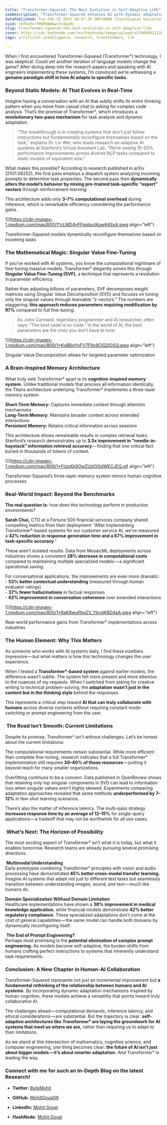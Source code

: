```yaml
---
title: "Transformer-Squared: The Next Evolution in Self-Adaptive LLMs"
seoDescription: "Transformer-Squared enhances AI with dynamic adaptation, boosting performance across tasks and reducing computational costs"
datePublished: Tue Feb 25 2025 18:47:39 GMT+0000 (Coordinated Universal Time)
cuid: cm7ku9vrf000508kwc3sday9z
slug: transformer-squared-the-next-evolution-in-self-adaptive-llms
cover: https://cdn.hashnode.com/res/hashnode/image/upload/v1740509111280/7c1ca665-cf7c-4448-9762-338b94df9d2f.jpeg
tags: artificial-intelligence, research, transformers, llm

---
```


When I first encountered Transformer-Squared (Transformer²) technology, I was skeptical. Could yet another iteration of language models change the game? After diving deep into the research papers and speaking with AI engineers implementing these systems, I’m convinced we’re witnessing a **genuine paradigm shift in how AI adapts to specific tasks.**

### **Beyond Static Models: AI That Evolves in Real-Time**

Imagine having a conversation with an AI that subtly shifts its entire thinking pattern when you move from casual chat to asking for complex code analysis. That’s the promise of Transformer², which introduces a **revolutionary two-pass mechanism** for task analysis and dynamic adaptation.

> “The breakthrough is in creating systems that don’t just follow instructions but fundamentally reconfigure themselves based on the task,” explains Dr. Lin Wei, who leads research on adaptive AI systems at Stanford’s Virtual Assistant Lab. “We’re seeing 15–20% performance improvements across diverse NLP tasks compared to static models of equivalent size.”

What makes this possible? According to research published in arXiv (2501.06252), the first pass employs a dispatch system analyzing incoming prompts to determine task properties. The second pass then **dynamically alters the model’s behavior by mixing pre-trained task-specific “expert” vectors** through reinforcement learning.

This architecture adds only **3–7% computational overhead** during inference, which is remarkable efficiency considering the performance gains.

![](https://cdn-images-1.medium.com/max/800/1*cLMD4yFFqqtpcIKuw64SsA.jpeg align="left")

Transformer-Squared models dynamically reconfigure themselves based on incoming tasks

### **The Mathematical Magic: Singular Value Fine-Tuning**

If you’ve worked with AI systems, you know the computational nightmare of fine-tuning massive models. Transformer² elegantly solves this through **Singular Value Fine-Tuning (SVF),** a technique that represents a revolution in parameter efficiency.

Rather than adjusting billions of parameters, SVF decomposes weight matrices using Singular Value Decomposition (SVD) and focuses on tuning only the singular values through learnable “z-vectors.” The numbers are staggering: **this approach reduces parameters requiring modification by 97%** compared to full fine-tuning.

> As John Carmack, legendary programmer and AI researcher, often says: “The best code is no code.” In the world of AI, the best parameters are the ones you don’t have to tune.

![](https://cdn-images-1.medium.com/max/800/1*KvBBqYnFV7F9x9ClQ2jDSQ.jpeg align="left")

Singular Value Decomposition allows for targeted parameter optimization

### **A Brain-Inspired Memory Architecture**

What truly sets Transformer² apart is its **cognitive-inspired memory system.** Unlike traditional models that process all information identically, the Titans architecture underlying Transformer² implements a three-layer memory system:

**Short-Term Memory:** Captures immediate context through attention mechanisms  
**Long-Term Memory:** Maintains broader context across extended interactions  
**Persistent Memory:** Retains critical information across sessions

This architecture shows remarkable results in complex retrieval tasks. Stanford’s research demonstrates up to **3.5x improvement in “needle-in-haystack” information retrieval accuracy** — finding that one critical fact buried in thousands of tokens of context.

![](https://cdn-images-1.medium.com/max/800/1*FtzqXk9OwZUzlOGdWECJEQ.gif align="left")

Transformer-Squared’s three-layer memory system mimics human cognitive processes

### **Real-World Impact: Beyond the Benchmarks**

**The real question is:** how does this technology perform in production environments?

**Sarah Choi,** CTO at a Fortune 500 financial services company shared compelling metrics from their deployment: “After implementing Transformer²-based systems for our customer service AI, we’ve measured a **42% reduction in response generation time and a 67% improvement in task-specific accuracy**.”

These aren’t isolated results. Data from MosaicML deployments across industries shows a consistent **28% decrease in computational costs** compared to maintaining multiple specialized models — a significant operational saving.

For conversational applications, the improvements are even more dramatic:  
\- **53% better contextual understanding** (measured through human evaluator ratings)  
\- **37% fewer hallucinations** in factual responses  
\- **62% improvement in conversation coherence** over extended interactions

![](https://cdn-images-1.medium.com/max/800/1*8aK8wuPbeZV_YkndKBD4aA.jpeg align="left")

Real-world performance gains from Transformer² implementations across industries

### **The Human Element: Why This Matters**

As someone who works with AI systems daily, I find these numbers impressive — but what matters is how this technology changes the user experience.

When I tested a **Transformer²-based system** against earlier models, the difference wasn’t subtle. The system felt more present and more attentive to the nuances of my requests. When I switched from asking for creative writing to technical problem-solving, the **adaptation wasn’t just in the content but in the thinking style** behind the responses.

This represents a critical step toward **AI that can truly collaborate with humans** across diverse contexts without requiring constant mode-switching or prompt engineering from the user.

###  **The Road Isn’t Smooth: Current Limitations**

Despite its promise, Transformer² isn’t without challenges. Let’s be honest about the current limitations:

The computational requirements remain substantial. While more efficient than complete fine-tuning, research indicates that a full Transformer² implementation still requires **30–40% of those resources** — putting it beyond reach for many smaller organizations.

Overfitting continues to be a concern. Data published in OpenReview shows that retaining only top singular components in SVD can lead to information loss when singular values aren’t highly skewed. Experiments comparing adaptation approaches revealed that some methods **underperformed by 7–12%** in few-shot learning scenarios.

There’s also the matter of inference latency. The multi-pass strategy **increases response time by an average of 12–15%** for single-query applications — a tradeoff that may not be worthwhile for all use cases.

###  **What’s Next: The Horizon of Possibility**

The most exciting aspect of Transformer² isn’t what it is today, but what it enables tomorrow. Research teams are already pursuing several promising directions:

 **Multimodal Understanding**  
Early prototypes combining Transformer² principles with vision and audio processing have demonstrated **45% better cross-modal transfer learning.** Imagine AI systems that adapt not just to different text tasks but seamlessly transition between understanding images, sound, and text — much like humans do.

**Domain Specialization Without Domain Limitation**  
Healthcare implementations have shown a **38% improvement in medical knowledge application**, while financial models demonstrate **42% better regulatory compliance.** These specialized adaptations don’t come at the cost of general capabilities — the same model can handle both domains by dynamically reconfiguring itself.

 **The End of Prompt Engineering?**  
Perhaps most promising is the **potential elimination of complex prompt engineering.** As models become self-adaptive, the burden shifts from humans crafting perfect instructions to systems that inherently understand task requirements.

### **Conclusion: A New Chapter in Human-AI Collaboration**

Transformer-Squared represents not just an incremental improvement but **a fundamental rethinking of the relationship between humans and AI systems.** By incorporating dynamic adaptation mechanisms inspired by human cognition, these models achieve a versatility that points toward truly collaborative AI.

The challenges ahead — computational demands, inference latency, and ethical considerations — are substantial. But the trajectory is clear: **self-adaptive architectures like Transformer² are laying the groundwork for AI systems that meet us where we are,** rather than requiring us to adapt to their limitations.

As we stand at this intersection of mathematics, cognitive science, and computer engineering, one thing becomes clear: **the future of AI isn’t just about bigger models — it’s about smarter adaptation.** And Transformer² is leading the way.

### Connect with me for such an In-Depth Blog on the latest Research!

* **Twitter:** [ByteMohit](https://x.com/ByteMohit)
    
* **GitHub:** [MohitGoyal09](https://github.com/MohitGoyal09)
    
* **LinkedIn:** [Mohit Goyal](http://www.linkedin.com/in/mohit-goyal09)
    
* **HashNode:** [Mohit Goyal](https://hashnode.com/@Rockerleo098)